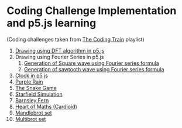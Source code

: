 <h1>Coding Challenge Implementation and p5.js learning</h1>
(Coding challenges taken from <a href="https://www.youtube.com/playlist?list=PLRqwX-V7Uu6ZiZxtDDRCi6uhfTH4FilpH">The Coding Train</a> playlist)
<ol>
  <li><a href="https://github.com/TamilRavi214/p5_js_codes/tree/master/drawing_with_DFT">Drawing using DFT algorithm in p5.js</a></li>
  <li>Drawing using Fourier Series in p5.js
    <ol>
      <li><a href="https://github.com/TamilRavi214/p5_js_codes/blob/master/drawing_with_fourier_series/fourier_sawtooth_wave.js">Generation of Square wave using Fourier series formula</a></li>
      <li><a href="https://github.com/TamilRavi214/p5_js_codes/blob/master/drawing_with_fourier_series/fourier_sine_wave.js">Generation of sawtooth wave using Fourier series formula</a></li>
      </ol>
  </li>
  <li><a href="https://github.com/TamilRavi214/p5_js_codes/tree/master/flicker_clock">Clock in p5.js</a></li>
  <li><a href="https://github.com/TamilRavi214/p5_js_codes/tree/master/purple_rain">Purple Rain</a></li>
  <li><a href="https://github.com/TamilRavi214/p5_js_codes/tree/master/snake_game">The Snake Game</a></li>
  <li><a href="https://github.com/TamilRavi214/p5_js_codes/tree/master/starfield">Starfield Simulation</a></li>
  <li><a href="https://github.com/TamilRavi214/p5_js_codes/tree/master/Barnsley_fern">Barnsley Fern</a></li>
  <li><a href="https://github.com/TamilRavi214/p5_js_codes/tree/master/cardioid_heart_of_math">Heart of Maths (Cardioid)</a></li>
  <li><a href="https://github.com/TamilRavi214/p5_js_codes/tree/master/mandlebrot_set">Mandlebrot set</a></li>
  <li><a href="https://github.com/TamilRavi214/p5_js_codes/tree/master/multibrot_set">Multibrot set</a></li>
  </ol>
